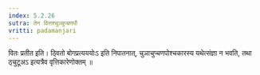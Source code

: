 ```yaml
---
index: 5.2.26
sutra: तेन वित्तश्चुञ्चुप्चणपौ
vritti: padamanjari
---
```


 वितः प्रतीत इति। ठ्वितो बोगप्रत्यययोःऽ इति निपातनात्, चुञाचुप्चणपोश्चकारस्य यथेत्संज्ञा न भवति, तथा ठ्चुटूअऽ इत्यत्रैव वृत्तिकारेणोक्तम् ॥